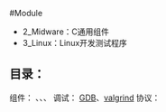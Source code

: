 #Module

- 2_Midware：C通用组件
- 3_Linux：Linux开发测试程序





## 目录：
组件： []()、[]()、[]()、
调试： [GDB]()、[valgrind]()
协议： 


